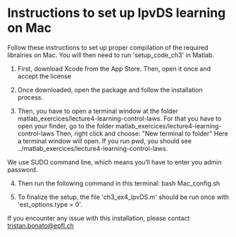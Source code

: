 # Instructions to set up lpvDS learning on Mac 

Follow these instructions to set up proper compilation of the required librairies on Mac. You will then need to run 'setup_code_ch3' in Matlab.

1. First, download Xcode from the App Store. Then, open it once and accept the license

2. Once downloaded, open the package and follow the installation process.
 
3. Then, you have to open a terminal window at the folder matlab_exercices/lecture4-learning-control-laws. 
For that you have to open your finder, go to the folder matlab_exercices/lecture4-learning-control-laws
Then, right click and choose: "New terminal to folder"
Here a terminal window will open. If you run pwd, you should see  ../matlab_exercices/lecture4-learning-control-laws. 
 
We use SUDO command line, which means you‘ll have to enter you admin password. 

4. Then run the following command in this terminal:
bash Mac_config.sh

5. To finalize the setup, the file 'ch3_ex4_lpvDS.m' should be run once with 'est_options.type = 0'.


If you encounter any issue with this installation, please contact tristan.bonato@epfl.ch 
